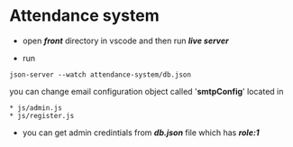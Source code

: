 # Attendance system

- open **_front_** directory in vscode and then run **_live server_**

- run

```
json-server --watch attendance-system/db.json
```

you can change email configuration object called '**smtpConfig**' located in

```
* js/admin.js
* js/register.js
```

- you can get admin credintials from **_db.json_** file which has **_role:1_**
